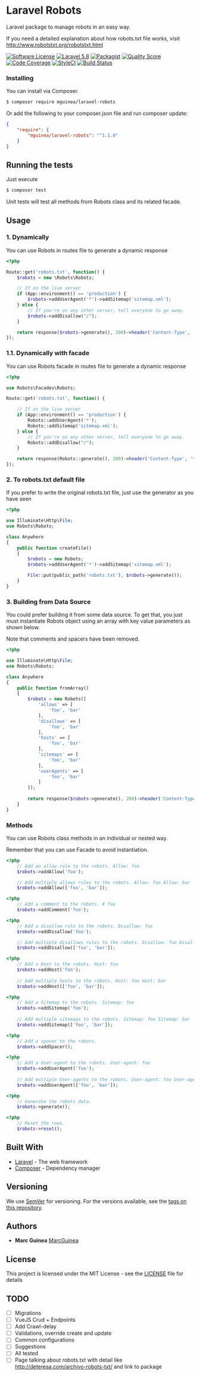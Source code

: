 # Laravel Robots

Laravel package to manage robots in an easy way.

If you need a detailed explanation about how robots.txt file works, visit http://www.robotstxt.org/robotstxt.html

[![Software License](https://img.shields.io/badge/license-MIT-brightgreen.svg)](LICENSE.md)
[![Laravel 5.8](https://img.shields.io/badge/Laravel-5.8-orange.svg)](http://laravel.com)
[![Packagist](https://img.shields.io/packagist/dt/mguinea/laravel-robots.svg)](https://packagist.org/packages/mguinea/laravel-robots)
[![Quality Score](https://img.shields.io/scrutinizer/g/mguinea/laravel-robots.svg)](https://scrutinizer-ci.com/g/mguinea/laravel-robots)
[![Code Coverage](https://scrutinizer-ci.com/g/mguinea/laravel-robots/badges/coverage.png?b=master)](https://scrutinizer-ci.com/g/mguinea/laravel-robots/?branch=master)
[![StyleCI](https://styleci.io/repos/143919791/shield?branch=master)](https://styleci.io/repos/143919791)
[![Build Status](https://travis-ci.org/mguinea/laravel-robots.svg?branch=master)](https://travis-ci.org/mguinea/laravel-robots)

### Installing

You can install via Composer.

```bash
$ composer require mguinea/laravel-robots
```

Or add the following to your composer.json file and run composer update:

```json
{
    "require": {
        "mguinea/laravel-robots": "^1.1.0"
    }
}
```

## Running the tests

Just execute

```bash
$ composer test
```

Unit tests will test all methods from Robots class and its related facade.

## Usage

### 1. Dynamically

You can use Robots in routes file to generate a dynamic response

```php
<?php

Route::get('robots.txt', function() {
    $robots = new \Robots\Robots;

    // If on the live server
    if (App::environment() == 'production') {
        $robots->addUserAgent('*')->addSitemap('sitemap.xml');
    } else {
        // If you're on any other server, tell everyone to go away.
        $robots->addDisallow("/");
    }

    return response($robots->generate(), 200)->header('Content-Type', 'text/plain');
});
```

### 1.1. Dynamically with facade

You can use Robots facade in routes file to generate a dynamic response

```php
<?php

use Robots\Facades\Robots;

Route::get('robots.txt', function() {

    // If on the live server
    if (App::environment() == 'production') {
        Robots::addUserAgent('*');
        Robots::addSitemap('sitemap.xml');
    } else {
        // If you're on any other server, tell everyone to go away.
        Robots::addDisallow("/");
    }

    return response(Robots::generate(), 200)->header('Content-Type', 'text/plain');
});
```

### 2. To robots.txt default file

If you prefer to write the original robots.txt file, just use the generator as you have seen

```php
<?php

use Illuminate\Http\File;
use Robots\Robots;

class Anywhere
{
    public function createFile()
    {
        $robots = new Robots;
        $robots->addUserAgent('*')->addSitemap('sitemap.xml');

        File::put(public_path('robots.txt'), $robots->generate());
    }
}

```

### 3. Building from Data Source

You could prefer building it from some data source. To get that, you just must instantiate Robots object using an array with key value parameters as shown below.

Note that comments and spacers have been removed.

```php
<?php

use Illuminate\Http\File;
use Robots\Robots;

class Anywhere
{
    public function fromArray()
    {
        $robots = new Robots([
            'allows' => [
                'foo', 'bar'
            ],
            'disallows' => [
                'foo', 'bar'
            ],
            'hosts' => [
                'foo', 'bar'
            ],
            'sitemaps' => [
                'foo', 'bar'
            ],
            'userAgents' => [
                'foo', 'bar'
            ]
        ]);
        
        return response($robots->generate(), 200)->header('Content-Type', 'text/plain');
    }
}

```

### Methods

You can use Robots class methods in an individual or nested way.

Remember that you can use Facade to avoid instantiation.

```php
<?php
    // Add an allow rule to the robots. Allow: foo
    $robots->addAllow('foo');

    // Add multiple allows rules to the robots. Allow: foo Allow: bar
    $robots->addAllow(['foo', 'bar']);
```

```php
<?php
    // Add a comment to the robots. # foo
    $robots->addComment('foo');
```

```php
<?php
    // Add a disallow rule to the robots. Disallow: foo
    $robots->addDisallow('foo');

    // Add multiple disallows rules to the robots. Disallow: foo Disallow: bar
    $robots->addDisallow(['foo', 'bar']);
```

```php
<?php
    // Add a Host to the robots. Host: foo
    $robots->addHost('foo');
    
    // Add multiple hosts to the robots. Host: foo Host: bar
    $robots->addHost(['foo', 'bar']);
```

```php
<?php
    // Add a Sitemap to the robots. Sitemap: foo
    $robots->addSitemap('foo');
    
    // Add multiple sitemaps to the robots. Sitemap: foo Sitemap: bar
    $robots->addSitemap(['foo', 'bar']);
```

```php
<?php
    // Add a spacer to the robots.
    $robots->addSpacer();
```

```php
<?php
    // Add a User-agent to the robots. User-agent: foo
    $robots->addUserAgent('foo');
    
    // Add multiple User-agents to the robots. User-agent: foo User-agent: bar
    $robots->addUserAgent(['foo', 'bar']);
```

```php
<?php
    // Generate the robots data.
    $robots->generate();
```

```php
<?php
    // Reset the rows.
    $robots->reset();
```

## Built With

* [Laravel](https://laravel.com/) - The web framework
* [Composer](https://getcomposer.org/) - Dependency manager

## Versioning

We use [SemVer](http://semver.org/) for versioning. For the versions available, see the [tags on this repository](https://github.com/mguinea/laravel-robots/tags).

## Authors

* **Marc Guinea** [MarcGuinea](https://www.marcguinea.com)

## License

This project is licensed under the MIT License - see the [LICENSE](LICENSE) file for details

## TODO
- [ ] Migrations
- [ ] VueJS Crud + Endpoints
- [ ] Add Crawl-delay
- [ ] Validations, override create and update
- [ ] Common configurations
- [ ] Suggestions
- [ ] All tested
- [ ] Page talking about robots.txt with detail like http://deteresa.com/archivo-robots-txt/ and link to package